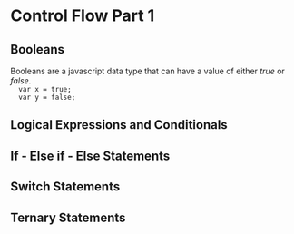 # Control Flow Part 1

<h2> Booleans </h2>
Booleans are a javascript data type that can have a value of either <i>true</i> or <i>false</i>.

<code>
  var x = true;
  var y = false;
</code>


<h2>Logical Expressions and Conditionals</h2>

<h2> If - Else if - Else Statements </h2>

<h2> Switch Statements </h2>

<h2> Ternary Statements </h2>

